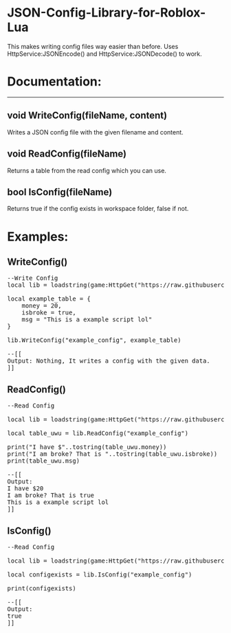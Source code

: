 # JSON-Config-Library-for-Roblox-Lua
This makes writing config files way easier than before. Uses HttpService:JSONEncode() and HttpService:JSONDecode() to work.

# Documentation:
---

void WriteConfig(fileName, content)
---
Writes a JSON config file with the given filename and content.

void ReadConfig(fileName)
---
Returns a table from the read config which you can use.

bool IsConfig(fileName)
---
Returns true if the config exists in workspace folder, false if not.
# Examples:
WriteConfig()
---
<pre>
--Write Config
local lib = loadstring(game:HttpGet("https://raw.githubusercontent.com/AlexDevlpr/JSON-Config-Library-for-Roblox-Lua/main/Library.lua"))()

local example_table = {
    money = 20,
    isbroke = true,
    msg = "This is a example script lol"
}

lib.WriteConfig("example_config", example_table)

--[[
Output: Nothing, It writes a config with the given data.
]]
</pre>

ReadConfig()
---
<pre>
--Read Config

local lib = loadstring(game:HttpGet("https://raw.githubusercontent.com/AlexDevlpr/JSON-Config-Library-for-Roblox-Lua/main/Library.lua"))()

local table_uwu = lib.ReadConfig("example_config")

print("I have $"..tostring(table_uwu.money))
print("I am broke? That is "..tostring(table_uwu.isbroke))
print(table_uwu.msg)

--[[
Output:
I have $20
I am broke? That is true
This is a example script lol
]]
</pre>

IsConfig()
---
<pre>
--Read Config

local lib = loadstring(game:HttpGet("https://raw.githubusercontent.com/AlexDevlpr/JSON-Config-Library-for-Roblox-Lua/main/Library.lua"))()

local configexists = lib.IsConfig("example_config")

print(configexists)

--[[
Output:
true
]]
</pre>
